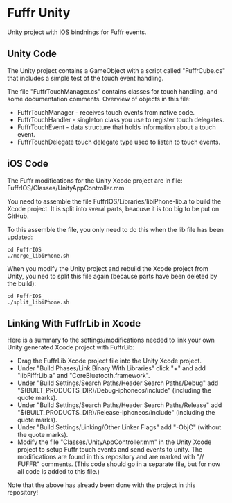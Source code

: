 # Fuffr Unity

Unity project with iOS bindnings for Fuffr events.

## Unity Code

The Unity project contains a GameObject with a script called "FuffrCube.cs" that includes a simple test of the touch event handling.

The file "FuffrTouchManager.cs" contains classes for touch handling, and some documentation comments. Overview of objects in this file:

* FuffrTouchManager - receives touch events from native code.
* FuffrTouchHandler - singleton class you use to register touch delegates.
* FuffrTouchEvent - data structure that holds information about a touch event.
* FuffrTouchDelegate  touch delegate type used to listen to touch events.

## iOS Code

The Fuffr modifications for the Unity Xcode project are in file: FuffrIOS/Classes/UnityAppController.mm

You need to assemble the file FuffrIOS/Libraries/libiPhone-lib.a to build the Xcode project. It is split into sveral parts, beacuse it is too big to be put on GitHub.

To this assemble the file, you only need to do this when the lib file has been updated:

    cd FuffrIOS
    ./merge_libiPhone.sh

When you modify the Unity project and rebuild the Xcode project from Unity, you ned to split this file again (because parts have been deleted by the build):

    cd FuffrIOS
    ./split_libiPhone.sh

## Linking With FuffrLib in Xcode

Here is a summary fo the settings/modifications needed to link your own Unity generated Xcode project with FuffrLib:

* Drag the FuffrLib Xcode project file into the Unity Xcode project.
* Under "Build Phases/Link Binary With Libraries" click "+" and add "libFiffrLib.a" and "CoreBluetooth.framework".
* Under "Build Settings/Search Paths/Header Search Paths/Debug" add "$(BUILT_PRODUCTS_DIR)/Debug-iphoneos/include" (including the quote marks).
* Under "Build Settings/Search Paths/Header Search Paths/Release" add "$(BUILT_PRODUCTS_DIR)/Release-iphoneos/include" (including the quote marks).
* Under "Build Settings/Linking/Other Linker Flags" add "-ObjC" (without the quote marks).
* Modify the file "Classes/UnityAppController.mm" in the Unity Xcode project to setup Fuffr touch events and send events to unity. The modifications are found in this repository and are marked with "// FUFFR" comments. (This code should go in a separate file, but for now all code is added to this file.)

Note that the above has already been done with the project in this repository!
